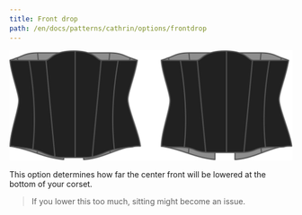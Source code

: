 ```yaml
---
title: Front drop
path: /en/docs/patterns/cathrin/options/frontdrop
---
```


![The front drop option on Cathrin](./frontdrop.svg)

This option determines how far the center front will be lowered at the bottom of your corset.

> If you lower this too much, sitting might become an issue.